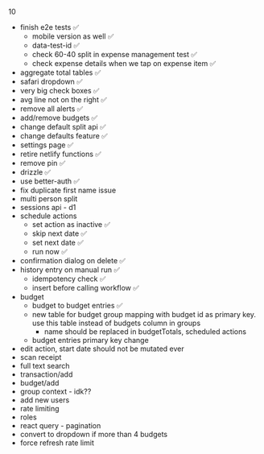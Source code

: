 10
- finish e2e tests ✅
    - mobile version as well ✅
    - data-test-id ✅
    - check 60-40 split in expense management test ✅
    - check expense details when we tap on expense item ✅
- aggregate total tables ✅
- safari dropdown ✅
- very big check boxes ✅
- avg line not on the right ✅
- remove all alerts ✅
- add/remove budgets ✅ 
- change default split api ✅
- change defaults feature ✅
- settings page ✅
- retire netlify functions ✅
- remove pin ✅
- drizzle ✅
- use better-auth ✅
- fix duplicate first name issue
- multi person split
- sessions api - d1
- schedule actions
    - set action as inactive ✅
    - skip next date ✅
    - set next date ✅
    - run now ✅
- confirmation dialog on delete ✅
- history entry on manual run ✅
    - idempotency check ✅
    - insert before calling workflow ✅
- budget 
    - budget to budget entries ✅
    - new table for budget group mapping with budget id as primary key. use this table instead of budgets column in groups
        - name should be replaced in budgetTotals, scheduled actions
    - budget entries primary key change
- edit action, start date should not be mutated ever
- scan receipt
- full text search
- transaction/add
- budget/add
- group context - idk??
- add new users
- rate limiting
- roles
- react query - pagination
- convert to dropdown if more than 4 budgets
- force refresh rate limit